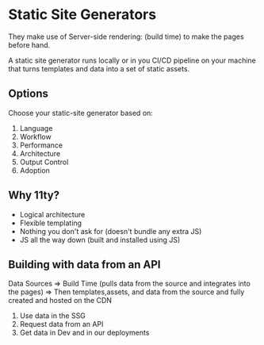 # Static Site Generators

They make use of Server-side rendering: (build time) to make the pages before hand.

A static site generator runs locally or in you CI/CD pipeline on your machine that turns templates and data into a set of static assets.


## Options

Choose your static-site generator based on:

1. Language
2. Workflow
3. Performance
4. Architecture
5. Output Control
6. Adoption

## Why 11ty?

* Logical architecture
* Flexible templating
* Nothing you don't ask for (doesn't bundle any extra JS)
* JS all the way down (built and installed using JS)


## Building with data from an API

Data Sources => Build Time (pulls data from the source and integrates into the pages) => Then templates,assets, and data from the source and fully created and hosted on the CDN

1. Use data in the SSG
2. Request data from an API
3. Get data in Dev and in our deployments


